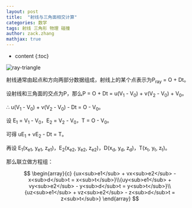 ```yaml
---
layout: post
title:  "射线与三角面相交计算"
categories: 数学
tags: 射线 三角形 物理 碰撞
author: zack.zhang
mathjax: true
---
```


* content
{:toc}

<!-- more -->

![ray-triangle](https://zd304.github.io/assets/img/ray-triangle.png)<br/>

射线通常由起点和方向两部分数据组成，射线上的某个点表示为P<sub>ray</sub> = O + Dt。

设射线和三角面的交点为P，那么P = O + Dt = u(V<sub>1</sub> - V<sub>0</sub>) + v(V<sub>2</sub> - V<sub>0</sub>) + V<sub>0</sub>。

∴ u(V<sub>1</sub> - V<sub>0</sub>) + v(V<sub>2</sub> - V<sub>0</sub>) - Dt = O - V<sub>0</sub>。

设 E<sub>1</sub> = V<sub>1</sub> - V<sub>0</sub>，E<sub>2</sub> = V<sub>2</sub> - V<sub>0</sub>，T = O - V<sub>0</sub>。

可得 uE<sub>1</sub> + vE<sub>2</sub> - Dt = T。

再设 E<sub>1</sub>(x<sub>e1</sub>, y<sub>e1</sub>, z<sub>e1</sub>)，E<sub>2</sub>(x<sub>e2</sub>, y<sub>e2</sub>, z<sub>e2</sub>)，D(x<sub>d</sub>, y<sub>d</sub>, z<sub>d</sub>)，T(x<sub>t</sub>, y<sub>t</sub>, z<sub>t</sub>)。

那么联立做方程组：

$$
\begin{array}{c} {ux<sub>e1</sub> + vx<sub>e2</sub> - x<sub>d</sub>t = x<sub>t</sub>}\\{uy<sub>e1</sub> + vy<sub>e2</sub> - y<sub>d</sub>t = y<sub>t</sub>}\\{uz<sub>e1</sub> + vz<sub>e2</sub> - z<sub>d</sub>t = z<sub>t</sub>} \end{array}
$$